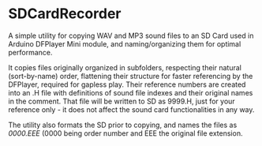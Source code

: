 # SDCardRecorder
A simple utility for copying WAV and MP3 sound files to an SD Card used in Arduino DFPlayer Mini module, and naming/organizing them for optimal performance.

It copies files originally organized in subfolders, respecting their natural (sort-by-name) order, flattening their structure for faster referencing by the DFPlayer, required for gapless play. Their reference numbers are created into an .H file with definitions of sound file indexes and their original names in the comment. That file will be written to SD as 9999.H, just for your reference only - it does not affect the sound card functionalities in any way.

The utility also formats the SD prior to copying, and names the files as *0000.EEE* (0000 being order number and EEE the original
 file extension.
